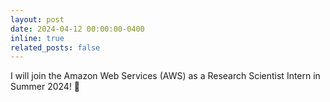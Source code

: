 ```yaml
---
layout: post
date: 2024-04-12 00:00:00-0400
inline: true
related_posts: false
---
```


I will join the Amazon Web Services (AWS) as a Research Scientist Intern in Summer 2024! 🚢